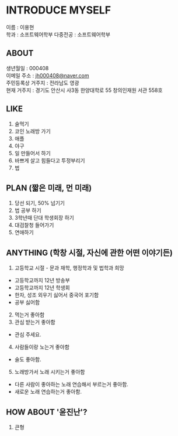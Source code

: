 INTRODUCE MYSELF
=====
이름 : 이용현  
학과 : 소프트웨어학부
다중전공 : 소프트웨어학부

ABOUT
------
생년월일 : 000408  
이메일 주소 : jh000408@naver.com  
주민등록상 거주지 : 전라남도 영광  
현재 거주지 : 경기도 안산시 사3동 한양대학로 55 창의인재원 서관 558호  

LIKE
------
1. 술먹기
2. 코인 노래방 가기
3. 애플
4. 야구
5. 일 만들어서 하기
6. 바쁘게 살고 힘들다고 투정부리기
7. 법

PLAN (짧은 미래, 먼 미래)
------
1. 당선 되기, 50% 넘기기
2. 법 공부 하기
3. 3학년때 단대 학생회장 하기
4. 대검찰청 들어가기
5. 연애하기

ANYTHING (학창 시절, 자신에 관한 어떤 이야기든)
------
1. 고등학교 시절 - 문과 재학, 행정학과 및 법학과 희망
  * 고등학교까지 12년 방송부
  * 고등학교까지 12년 학생회
  * 한자, 성조 외우기 싫어서 중국어 포기함
  * 공부 싫어함
2. 먹는거 좋아함
3. 관심 받는거 좋아함
  * 관심 주세요.
4. 사람들이랑 노는거 좋아함
  * 술도 좋아함.
5. 노래방가서 노래 시키는거 좋아함
  * 다른 사람이 좋아하는 노래 연습해서 부르는거 좋아함.
  * 새로운 노래 연습하는거 좋아함.

HOW ABOUT '윤진난'?
-------
1. 큰형

